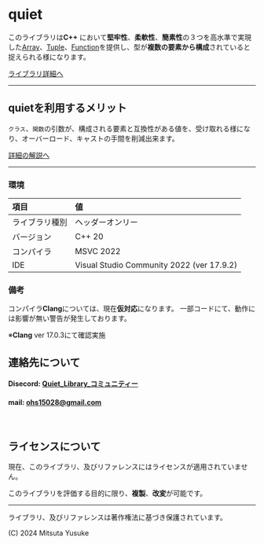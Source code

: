 # quiet

このライブラリは**C++** において**堅牢性**、**柔軟性**、**簡素性**の３つを高水準で実現した[Array][Array]、[Tuple][Tuple]、[Function][Function]を提供し、型が**複数の要素から構成**されていると捉えられる様になります。

[ライブラリ詳細へ][quiet]
***
## quietを利用するメリット
`クラス`、`関数`の引数が、構成される要素と互換性がある値を、受け取れる様になり、オーバーロード、キャストの手間を削減出来ます。

[詳細の解説へ](Reference/Explanation/merit_0_0.md)    

***
### 環境
|項目|値|
|:-|:-|
ライブラリ種別|ヘッダーオンリー
バージョン|C++ 20
コンパイラ|MSVC 2022
IDE|Visual Studio Community 2022 (ver 17.9.2)

### 備考
コンパイラ**Clang**については、現在**仮対応**になります。
一部コードにて、動作には影響が無い警告が発生しております。

※**Clang** ver 17.0.3にて確認実施

&#13;&#10;

## 連絡先について
#### Disecord: [Quiet_Library_コミュニティー](https://discord.gg/zgcU33nu3x) 
#### mail: ohs15028@gmail.com

&#13;&#10;  
&#13;&#10;  

## ライセンスについて
現在、このライブラリ、及びリファレンスにはライセンスが適用されていません。

このライブラリを評価する目的に限り、**複製**、**改変**が可能です。

***

&#13;&#10;

&#13;&#10;
ライブラリ、及びリファレンスは著作権法に基づき保護されています。    

(C) 2024 Mitsuta Yusuke

[quiet]:Reference/quiet.md
[Array]:Reference/Array/Array.md
[Tuple]:Reference/Tuple/Tuple.md
[Function]:Reference/Function/Function.md   
[Apply]:Reference/Tuple/N_Tuple/Apply.md
